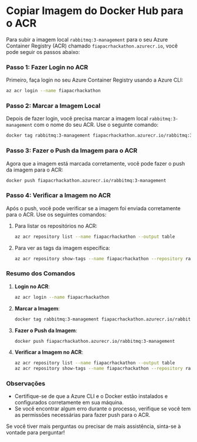 # Copiar Imagem do Docker Hub para o ACR



Para subir a imagem local `rabbitmq:3-management` para o seu Azure Container Registry (ACR) chamado `fiapacrhackathon.azurecr.io`, você pode seguir os passos abaixo:

### Passo 1: Fazer Login no ACR

Primeiro, faça login no seu Azure Container Registry usando a Azure CLI:

```bash
az acr login --name fiapacrhackathon
```

### Passo 2: Marcar a Imagem Local

Depois de fazer login, você precisa marcar a imagem local `rabbitmq:3-management` com o nome do seu ACR. Use o seguinte comando:

```bash
docker tag rabbitmq:3-management fiapacrhackathon.azurecr.io/rabbitmq:3-management
```

### Passo 3: Fazer o Push da Imagem para o ACR

Agora que a imagem está marcada corretamente, você pode fazer o push da imagem para o ACR:

```bash
docker push fiapacrhackathon.azurecr.io/rabbitmq:3-management
```

### Passo 4: Verificar a Imagem no ACR

Após o push, você pode verificar se a imagem foi enviada corretamente para o ACR. Use os seguintes comandos:

1. Para listar os repositórios no ACR:

   ```bash
   az acr repository list --name fiapacrhackathon --output table
   ```

2. Para ver as tags da imagem específica:

   ```bash
   az acr repository show-tags --name fiapacrhackathon --repository rabbitmq --output table
   ```

### Resumo dos Comandos

1. **Login no ACR**:
   ```bash
   az acr login --name fiapacrhackathon
   ```

2. **Marcar a Imagem**:
   ```bash
   docker tag rabbitmq:3-management fiapacrhackathon.azurecr.io/rabbitmq:3-management
   ```

3. **Fazer o Push da Imagem**:
   ```bash
   docker push fiapacrhackathon.azurecr.io/rabbitmq:3-management
   ```

4. **Verificar a Imagem no ACR**:
   ```bash
   az acr repository list --name fiapacrhackathon --output table
   az acr repository show-tags --name fiapacrhackathon --repository rabbitmq --output table
   ```

### Observações

- Certifique-se de que a Azure CLI e o Docker estão instalados e configurados corretamente em sua máquina.
- Se você encontrar algum erro durante o processo, verifique se você tem as permissões necessárias para fazer push para o ACR.

Se você tiver mais perguntas ou precisar de mais assistência, sinta-se à vontade para perguntar!